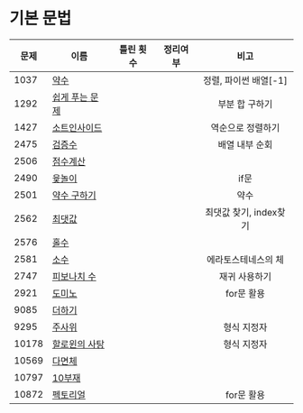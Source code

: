 # 기본 문법

| 문제    | 이름                         | 틀린 횟수 | 정리여부  |       비고        |
| ----- | -------------------------- | :---: | :---: | :-------------: |
| 1037  | [약수](1037/README.md)       |       |       | 정렬, 파이썬 배열[-1]  |
| 1292  | [쉽게 푸는 문제](1292/README.md) |       |       |    부분 합 구하기     |
| 1427  | [소트인사이드](1427/README.md)   |       |       |    역순으로 정렬하기    |
| 2475  | [검증수](2475/README.md)      |       |       |    배열 내부 순회     |
| 2506  | [점수계산](2506/README.md)     |       |       |                 |
| 2490  | [윷놀이](2490/README.md)      |       |       |       if문       |
| 2501  | [약수 구하기](2501/README.md)   |       |       |       약수        |
| 2562  | [최댓값](2562/README.md)      |       |       | 최댓값 찾기, index찾기 |
| 2576  | [홀수](2576/README.md)       |       |       |                 |
| 2581  | [소수](2581/README.md)       |       |       |   에라토스테네스의 체    |
| 2747  | [피보나치 수](2747/README.md)   |       |       |     재귀 사용하기     |
| 2921  | [도미노](2921/README.md)      |       |       |     for문 활용     |
| 9085  | [더하기](9085/README.md)      |       |       |                 |
| 9295  | [주사위](9295/README.md)      |       |       |     형식 지정자      |
| 10178 | [할로윈의 사탕](10178/README.md) |       |       |     형식 지정자      |
| 10569 | [다면체](10569/README.md)     |       |       |                 |
| 10797 | [10부재](10797/README.md)    |       |       |                 |
| 10872 | [펙토리얼](10872/README.md)    |       |       |     for문 활용     |